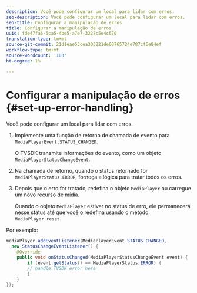 ```yaml
---
description: Você pode configurar um local para lidar com erros.
seo-description: Você pode configurar um local para lidar com erros.
seo-title: Configurar a manipulação de erros
title: Configurar a manipulação de erros
uuid: fde47fa5-5ca5-4be5-a7e7-3227c5e4c670
translation-type: tm+mt
source-git-commit: 21d1eae53cea303221de00765724e787cf6e84ef
workflow-type: tm+mt
source-wordcount: '103'
ht-degree: 1%

---
```



# Configurar a manipulação de erros {#set-up-error-handling}

Você pode configurar um local para lidar com erros.

1. Implemente uma função de retorno de chamada de evento para `MediaPlayerEvent.STATUS_CHANGED`.

   O TVSDK transmite informações do evento, como um objeto `MediaPlayerStatusChangeEvent`.
1. Na chamada de retorno, quando o status retornado for `MediaPlayerStatus.ERROR`, forneça a lógica para tratar todos os erros.
1. Depois que o erro for tratado, redefina o objeto `MediaPlayer` ou carregue um novo recurso de mídia.

   Quando o objeto `MediaPlayer` estiver no status de erro, ele permanecerá nesse status até que você o redefina usando o método `MediaPlayer.reset`.

<!--<a id="example_E74BB605ED08450295B8902F1E4BB8F5"></a>-->

Por exemplo:

```java
mediaPlayer.addEventListener(MediaPlayerEvent.STATUS_CHANGED,  
  new StatusChangeEventListener() { 
    @Override 
    public void onStatusChanged(MediaPlayerStatusChangeEvent event) { 
        if (event.getStatus() == MediaPlayerStatus.ERROR) { 
        // handle TVSDK error here 
        } 
    } 
});
```

